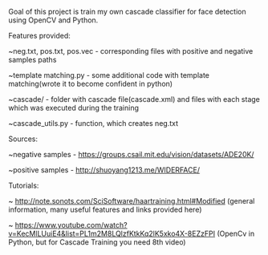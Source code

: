 Goal of this project is train my own cascade classifier for face detection using OpenCV and Python. 

Features provided:

  ~neg.txt, pos.txt, pos.vec - corresponding files with positive and negative samples paths
  
  ~template matching.py - some additional code with template matching(wrote it to become confident in python)
  
  ~cascade/ -  folder with cascade file(cascade.xml) and files with each stage which was executed during the training

  ~cascade_utils.py - function, which creates neg.txt
  
Sources:

  ~negative samples - https://groups.csail.mit.edu/vision/datasets/ADE20K/
  
  ~positive samples - http://shuoyang1213.me/WIDERFACE/
  
Tutorials:

  ~ http://note.sonots.com/SciSoftware/haartraining.html#Modified (general information, many useful features and links provided here)

  ~ https://www.youtube.com/watch?v=KecMlLUuiE4&list=PL1m2M8LQlzfKtkKq2lK5xko4X-8EZzFPI (OpenCv in Python, but for Cascade Training you need 8th video)
  

